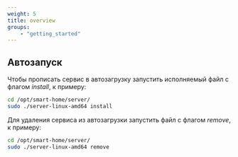 ```yaml
---
weight: 5
title: overview
groups:
    - "getting_started"
---
```


<h2 id="service">Автозапуск</h2>

Чтобы прописать сервис в автозагрузку запустить исполняемый файл с флагом *install*, к примеру:

```bash
cd /opt/smart-home/server/
sudo ./server-linux-amd64 install
```

Для удаления сервиса из автозагрузки запустить файл с флагом *remove*, к примеру:

```bash
cd /opt/smart-home/server/
sudo ./server-linux-amd64 remove
```